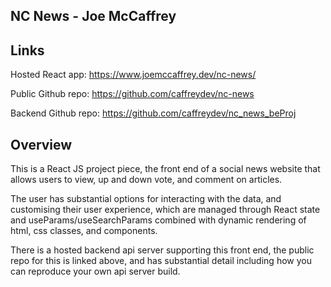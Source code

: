 ## NC News - Joe McCaffrey

## Links

Hosted React app:
https://www.joemccaffrey.dev/nc-news/

Public Github repo:
https://github.com/caffreydev/nc-news

Backend Github repo:
https://github.com/caffreydev/nc_news_beProj


## Overview
This is a React JS project piece, the front end of a social news website that allows users to view, up and down vote, and comment on articles.  

The user has substantial options for interacting with the data, and customising their user experience, which are managed through React state and useParams/useSearchParams combined with dynamic rendering of html, css classes, and components.

There is a hosted backend api server supporting this front end, the public repo for this is linked above, and has substantial detail including how you can reproduce your own api server build.